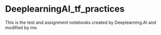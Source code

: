 # DeeplearningAI_tf_practices
This is the test and assignment notebooks created by Deeplearning.AI and modified by me.
